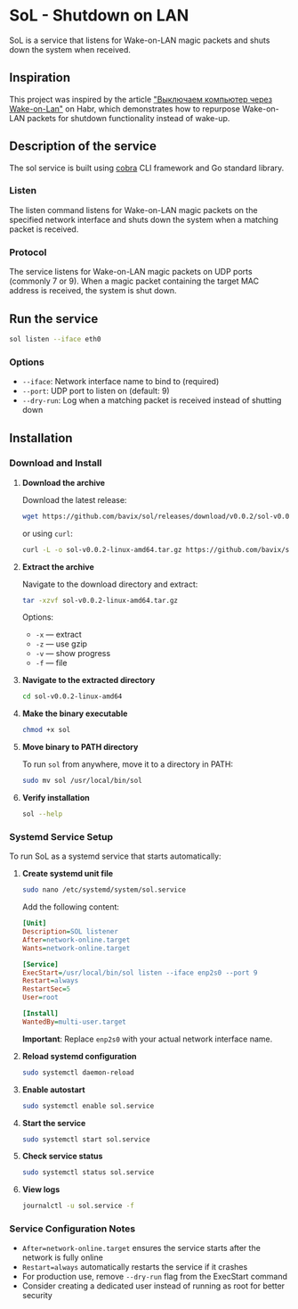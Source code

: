 # SoL - Shutdown on LAN

SoL is a service that listens for Wake-on-LAN magic packets and shuts down the system when received.

## Inspiration

This project was inspired by the article ["Выключаем компьютер через Wake-on-Lan"](https://habr.com/ru/articles/816765/) on Habr, which demonstrates how to repurpose Wake-on-LAN packets for shutdown functionality instead of wake-up.

## Description of the service

The sol service is built using [cobra](https://github.com/spf13/cobra) CLI framework and Go standard library.

### Listen
The listen command listens for Wake-on-LAN magic packets on the specified network interface and shuts down the system when a matching packet is received.

### Protocol
The service listens for Wake-on-LAN magic packets on UDP ports (commonly 7 or 9). When a magic packet containing the target MAC address is received, the system is shut down.

## Run the service

```bash
sol listen --iface eth0
```

### Options

- `--iface`: Network interface name to bind to (required)
- `--port`: UDP port to listen on (default: 9)
- `--dry-run`: Log when a matching packet is received instead of shutting down

## Installation

### Download and Install

1. **Download the archive**

   Download the latest release:

   ```bash
   wget https://github.com/bavix/sol/releases/download/v0.0.2/sol-v0.0.2-linux-amd64.tar.gz
   ```

   or using `curl`:

   ```bash
   curl -L -o sol-v0.0.2-linux-amd64.tar.gz https://github.com/bavix/sol/releases/download/v0.0.2/sol-v0.0.2-linux-amd64.tar.gz
   ```

2. **Extract the archive**

   Navigate to the download directory and extract:

   ```bash
   tar -xzvf sol-v0.0.2-linux-amd64.tar.gz
   ```

   Options:
   * `-x` — extract
   * `-z` — use gzip
   * `-v` — show progress
   * `-f` — file

3. **Navigate to the extracted directory**

   ```bash
   cd sol-v0.0.2-linux-amd64
   ```

4. **Make the binary executable**

   ```bash
   chmod +x sol
   ```

5. **Move binary to PATH directory**

   To run `sol` from anywhere, move it to a directory in PATH:

   ```bash
   sudo mv sol /usr/local/bin/sol
   ```

6. **Verify installation**

   ```bash
   sol --help
   ```

### Systemd Service Setup

To run SoL as a systemd service that starts automatically:

1. **Create systemd unit file**

   ```bash
   sudo nano /etc/systemd/system/sol.service
   ```

   Add the following content:

   ```ini
   [Unit]
   Description=SOL listener
   After=network-online.target
   Wants=network-online.target

   [Service]
   ExecStart=/usr/local/bin/sol listen --iface enp2s0 --port 9
   Restart=always
   RestartSec=5
   User=root

   [Install]
   WantedBy=multi-user.target
   ```

   **Important**: Replace `enp2s0` with your actual network interface name.

2. **Reload systemd configuration**

   ```bash
   sudo systemctl daemon-reload
   ```

3. **Enable autostart**

   ```bash
   sudo systemctl enable sol.service
   ```

4. **Start the service**

   ```bash
   sudo systemctl start sol.service
   ```

5. **Check service status**

   ```bash
   sudo systemctl status sol.service
   ```

6. **View logs**

   ```bash
   journalctl -u sol.service -f
   ```

### Service Configuration Notes

- `After=network-online.target` ensures the service starts after the network is fully online
- `Restart=always` automatically restarts the service if it crashes
- For production use, remove `--dry-run` flag from the ExecStart command
- Consider creating a dedicated user instead of running as root for better security
